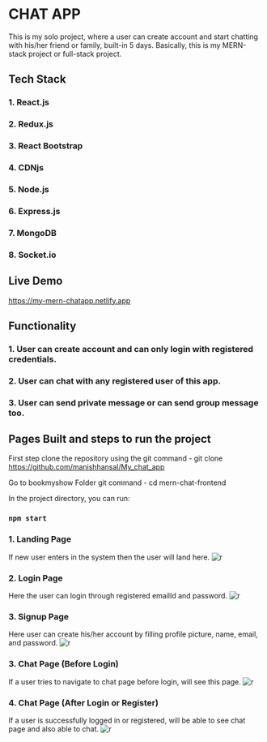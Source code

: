 # CHAT APP

This is my solo project, where a user can create account and start chatting with his/her friend or family, built-in 5 days. Basically, this is my MERN-stack project or full-stack project.

## Tech Stack

### 1. React.js
### 2. Redux.js
### 3. React Bootstrap
### 4. CDNjs
### 5. Node.js
### 6. Express.js
### 7. MongoDB
### 8. Socket.io

## Live Demo
https://my-mern-chatapp.netlify.app


## Functionality

### 1. User can create account and can only login with registered credentials.
### 2. User can chat with any registered user of this app.
### 3. User can send private message or can send group message too.


## Pages Built and steps to run the project

First step clone the repository using the git command - git clone https://github.com/manishhansal/My_chat_app

Go to bookmyshow Folder git command - cd mern-chat-frontend

In the project directory, you can run:

### `npm start`

### 1. Landing Page
If new user enters in the system then the user will land here.
![r](https://i.ibb.co/726dwyY/Screenshot-2133.png)

### 2. Login Page
Here the user can login through registered emailId and password.
![r](https://i.ibb.co/w4vhtth/Screenshot-2134.png)

### 3. Signup Page
Here user can create his/her account by filling profile picture, name, email, and password.
![r](https://i.ibb.co/YhXNz7w/Screenshot-2135.png)

### 3. Chat Page (Before Login)
If a user tries to navigate to chat page before login, will see this page.
![r](https://i.ibb.co/LrwHNmR/Screenshot-2136.png)

### 4. Chat Page (After Login or Register)
If a user is successfully logged in or registered, will be able to see chat page and also able to chat.
![r](https://i.ibb.co/k2d5nPh/Screenshot-2137.png)
